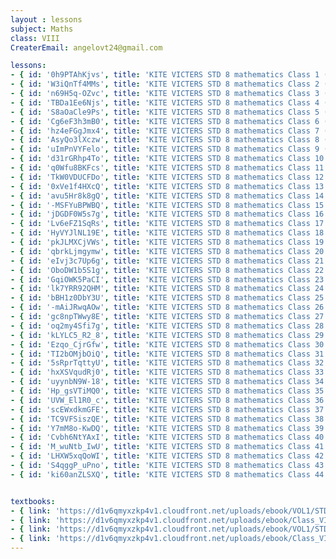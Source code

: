 ```yaml
--- 
layout : lessons 
subject: Maths 
class: VIII
CreaterEmail: angelovt24@gmail.com

lessons: 
- { id: '0h9PTAhKjvs', title: 'KITE VICTERS STD 8 mathematics Class 1 (First Bell-ഫസ്റ്റ് ബെല്‍)' }
- { id: 'W3iQnTf4MMs', title: 'KITE VICTERS STD 8 mathematics Class 2 (First Bell-ഫസ്റ്റ് ബെല്‍)' }
- { id: 'n69H5q-OZvc', title: 'KITE VICTERS STD 8 mathematics Class 3 (First Bell-ഫസ്റ്റ് ബെല്‍)' }
- { id: 'TBDa1Ee6Njs', title: 'KITE VICTERS STD 8 mathematics Class 4 (First Bell-ഫസ്റ്റ് ബെല്‍)' }
- { id: 'S8aOaCle9Ps', title: 'KITE VICTERS STD 8 mathematics Class 5 (First Bell-ഫസ്റ്റ് ബെല്‍)' }
- { id: 'Cg6eF3h3mB0', title: 'KITE VICTERS STD 8 mathematics Class 6 (First Bell-ഫസ്റ്റ് ബെല്‍)' }
- { id: 'hz4eFGgJmx4', title: 'KITE VICTERS STD 8 mathematics Class 7 (First Bell-ഫസ്റ്റ് ബെല്‍)' }
- { id: 'AsyQo3lXczw', title: 'KITE VICTERS STD 8 mathematics Class 8 (First Bell-ഫസ്റ്റ് ബെല്‍)' }
- { id: 'uImPnVYFelo', title: 'KITE VICTERS STD 8 mathematics Class 9 (First Bell-ഫസ്റ്റ് ബെല്‍)' }
- { id: 'd31rGRhp4To', title: 'KITE VICTERS STD 8 mathematics Class 10 (First Bell-ഫസ്റ്റ് ബെല്‍)' }
- { id: 'q0Wfu8BKFcs', title: 'KITE VICTERS STD 8 mathematics Class 11 (First Bell-ഫസ്റ്റ് ബെല്‍)' }
- { id: 'TkW0VDUCFDo', title: 'KITE VICTERS STD 8 mathematics Class 12 (First Bell-ഫസ്റ്റ് ബെല്‍)' }
- { id: '0xVe1f4HXcQ', title: 'KITE VICTERS STD 8 mathematics Class 13 (First Bell-ഫസ്റ്റ് ബെല്‍)' }
- { id: 'avu5Hr8k8gQ', title: 'KITE VICTERS STD 8 mathematics Class 14 (First Bell-ഫസ്റ്റ് ബെല്‍)' }
- { id: '-MSFYuBPWBQ', title: 'KITE VICTERS STD 8 mathematics Class 15 (First Bell-ഫസ്റ്റ് ബെല്‍)' }
- { id: 'jDGDF0W5s7g', title: 'KITE VICTERS STD 8 mathematics Class 16 (First Bell-ഫസ്റ്റ് ബെല്‍)' }
- { id: 'Lv6eFZ1SqRs', title: 'KITE VICTERS STD 8 mathematics Class 17 (First Bell-ഫസ്റ്റ് ബെല്‍)' }
- { id: 'HyVYJlNL19E', title: 'KITE VICTERS STD 8 mathematics Class 18 (First Bell-ഫസ്റ്റ് ബെല്‍)' }
- { id: 'pkJLMXCjVWs', title: 'KITE VICTERS STD 8 mathematics Class 19 (First Bell-ഫസ്റ്റ് ബെല്‍)' }
- { id: 'qbrkLjmgymw', title: 'KITE VICTERS STD 8 mathematics Class 20 (First Bell-ഫസ്റ്റ് ബെല്‍)' }
- { id: 'eIvj3c7Up6g', title: 'KITE VICTERS STD 8 mathematics Class 21 (First Bell-ഫസ്റ്റ് ബെല്‍)' }
- { id: 'OboDW1b5S1g', title: 'KITE VICTERS STD 8 mathematics Class 22 (First Bell-ഫസ്റ്റ് ബെല്‍)' }
- { id: 'GqiOWK5PaCI', title: 'KITE VICTERS STD 8 mathematics Class 23 (First Bell-ഫസ്റ്റ് ബെല്‍)' }
- { id: 'lk7YRR92QHM', title: 'KITE VICTERS STD 8 mathematics Class 24 (First Bell-ഫസ്റ്റ് ബെല്‍)' }
- { id: 'bBH1z0DbY3U', title: 'KITE VICTERS STD 8 mathematics Class 25 (First Bell-ഫസ്റ്റ് ബെല്‍)' }
- { id: '-mAiJRwqAOw', title: 'KITE VICTERS STD 8 mathematics Class 26 (First Bell-ഫസ്റ്റ് ബെല്‍)' }
- { id: 'gc8npTWwy8E', title: 'KITE VICTERS STD 8 mathematics Class 27 (First Bell-ഫസ്റ്റ് ബെല്‍)' }
- { id: 'oq2my4Sfi7g', title: 'KITE VICTERS STD 8 mathematics Class 28 (First Bell-ഫസ്റ്റ് ബെല്‍)' }
- { id: 'kLYLC5_R2_8', title: 'KITE VICTERS STD 8 mathematics Class 29 (First Bell-ഫസ്റ്റ് ബെല്‍)' }
- { id: 'Ezqo_CjrGfw', title: 'KITE VICTERS STD 8 mathematics Class 30 (First Bell-ഫസ്റ്റ് ബെല്‍)' }
- { id: 'TI2bOMjbOiQ', title: 'KITE VICTERS STD 8 mathematics Class 31 (First Bell-ഫസ്റ്റ് ബെല്‍)' }
- { id: '5sRprTqttyU', title: 'KITE VICTERS STD 8 mathematics Class 32 (First Bell-ഫസ്റ്റ് ബെല്‍)' }
- { id: 'hxXSVqudRj0', title: 'KITE VICTERS STD 8 mathematics Class 33 (First Bell-ഫസ്റ്റ് ബെല്‍)' }
- { id: 'uyynbN9W-18', title: 'KITE VICTERS STD 8 mathematics Class 34 (First Bell-ഫസ്റ്റ് ബെല്‍)' }
- { id: 'Hp_gsVTiMQ0', title: 'KITE VICTERS STD 8 mathematics Class 35 (First Bell-ഫസ്റ്റ് ബെല്‍)' }
- { id: 'UVW_El1R0_c', title: 'KITE VICTERS STD 8 mathematics Class 36 (First Bell-ഫസ്റ്റ് ബെല്‍)' }
- { id: 'scEWxdkmGFE', title: 'KITE VICTERS STD 8 mathematics Class 37 (First Bell-ഫസ്റ്റ് ബെല്‍)' }
- { id: 'TC9VFSiszQE', title: 'KITE VICTERS STD 8 mathematics Class 38 (First Bell-ഫസ്റ്റ് ബെല്‍)' }
- { id: 'Y7mM8o-KwDQ', title: 'KITE VICTERS STD 8 mathematics Class 39 (First Bell-ഫസ്റ്റ് ബെല്‍)' }
- { id: 'Cvbh6NtYAxI', title: 'KITE VICTERS STD 8 mathematics Class 40 (First Bell-ഫസ്റ്റ് ബെല്‍)' }
- { id: 'M_wuNtb_IwU', title: 'KITE VICTERS STD 8 mathematics Class 41 (First Bell-ഫസ്റ്റ് ബെല്‍)' }
- { id: 'LHXW5xqQoWI', title: 'KITE VICTERS STD 8 mathematics Class 42 (First Bell-ഫസ്റ്റ് ബെല്‍)' }
- { id: 'S4qggP_uPno', title: 'KITE VICTERS STD 8 mathematics Class 43 (First Bell-ഫസ്റ്റ് ബെല്‍)' }
- { id: 'ki60anZLSXQ', title: 'KITE VICTERS STD 8 mathematics Class 44 (First Bell-ഫസ്റ്റ് ബെല്‍)' }


textbooks:
- { link: 'https://d1v6qmyxzkp4v1.cloudfront.net/uploads/ebook/VOL1/STD8/MathsEnglish/MathsEnglish.pdf', title: 'Mathematics Part -1' , medium: 'English' }
- { link: 'https://d1v6qmyxzkp4v1.cloudfront.net/uploads/ebook/Class_VIII/Maths%20English/MathsEnglish.pdf', title: 'Mathematics Part -2' , medium: 'English' }
- { link: 'https://d1v6qmyxzkp4v1.cloudfront.net/uploads/ebook/VOL1/STD8/Mathsmalayalam/Mathsmalayalam.pdf', title: 'Mathematics Part -1' , medium: 'Malayalam' }
- { link: 'https://d1v6qmyxzkp4v1.cloudfront.net/uploads/ebook/Class_VIII/Maths%20Malayalam/MathsMalayalam.pdf', title: 'Mathematics Part -2' , medium: 'Malayalam' }
---  
```

